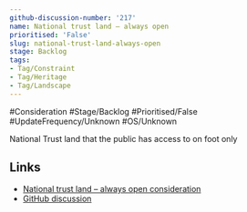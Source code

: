 ```yaml
---
github-discussion-number: '217'
name: National trust land – always open
prioritised: 'False'
slug: national-trust-land-always-open
stage: Backlog
tags:
- Tag/Constraint
- Tag/Heritage
- Tag/Landscape
---
```


#Consideration #Stage/Backlog #Prioritised/False #UpdateFrequency/Unknown #OS/Unknown

National Trust land that the public has access to on foot only

## Links

* [National trust land – always open consideration](https://design.planning.data.gov.uk/planning-consideration/national-trust-land-always-open)
* [GitHub discussion](https://github.com/digital-land/data-standards-backlog/discussions/217)